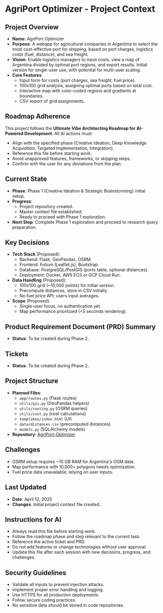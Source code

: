 # AgriPort Optimizer - Project Context

## Project Overview
- **Name**: AgriPort Optimizer
- **Purpose**: A webapp for agricultural companies in Argentina to select the most cost-effective port for shipping, based on port charges, logistics costs (fuel, distance), and sea freight.
- **Vision**: Enable logistics managers to input costs, view a map of Argentina divided by optimal port regions, and export results. Initial version for single-user use, with potential for multi-user scaling.
- **Core Features**:
  - Input form for costs (port charges, sea freight, fuel price).
  - 100x100 grid analysis, assigning optimal ports based on total cost.
  - Interactive map with color-coded regions and gradients at boundaries.
  - CSV export of grid assignments.

## Roadmap Adherence
This project follows the **Ultimate Vibe Architecting Roadmap for AI-Powered Development**. All AI actions must:
- Align with the specified phase (Creative Ideation, Deep Knowledge Acquisition, Targeted Implementation, Integration).
- Reference this file before starting work.
- Avoid unapproved features, frameworks, or skipping steps.
- Confirm with the user for any deviations from the plan.

## Current State
- **Phase**: Phase 1 (Creative Ideation & Strategic Brainstorming) initial setup.
- **Progress**:
  - Project repository created.
  - Master context file established.
  - Ready to proceed with Phase 1 exploration.
- **Next Step**: Complete Phase 1 exploration and proceed to research query preparation.

## Key Decisions
- **Tech Stack** (Proposed):
  - Backend: Flask, GeoPandas, OSRM.
  - Frontend: Folium (Leaflet.js), Bootstrap.
  - Database: PostgreSQL/PostGIS (ports table, optional distances).
  - Deployment: Docker, AWS ECS or GCP Cloud Run.
- **Data Handling** (Proposed):
  - 100x100 grid (~10,000 points) for initial version.
  - Precompute distances, store in CSV initially.
  - No fuel price API; users input averages.
- **Scope** (Proposed):
  - Single-user focus, no authentication yet.
  - Map performance prioritized (<5 seconds rendering).

## Product Requirement Document (PRD) Summary
- **Status**: To be created during Phase 2.

## Tickets
- **Status**: To be created during Phase 2.

## Project Structure
- **Planned Files**:
  - `app/routes.py` (Flask routes)
  - `utils/gis.py` (GeoPandas helpers)
  - `utils/routing.py` (OSRM queries)
  - `utils/cost.py` (cost calculations)
  - `templates/index.html` (UI)
  - `data/distances.csv` (precomputed distances)
  - `models.py` (SQLAlchemy models)
- **Repository**: [AgriPort-Optimizer](https://github.com/KineticNexus/AgriPort-Optimizer)

## Challenges
- OSRM setup requires ~10 GB RAM for Argentina's OSM data.
- Map performance with 10,000+ polygons needs optimization.
- Fuel price data unavailable; relying on user inputs.

## Last Updated
- **Date**: April 12, 2025
- **Changes**: Initial project context file created.

## Instructions for AI
- Always read this file before starting work.
- Follow the roadmap phase and step relevant to the current task.
- Reference the active ticket and PRD.
- Do not add features or change technologies without user approval.
- Update this file after each session with new decisions, progress, and challenges.

## Security Guidelines
- Validate all inputs to prevent injection attacks.
- Implement proper error handling and logging.
- Use HTTPS for all production deployments.
- Follow secure coding practices.
- No sensitive data should be stored in code repositories.